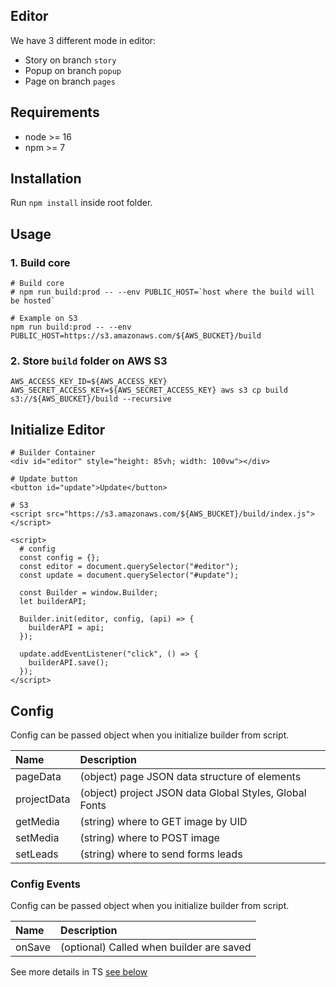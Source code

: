 ## Editor
We have 3 different mode in editor:
- Story on branch `story`
- Popup on branch `popup`
- Page on branch `pages`

## Requirements

- node >= 16
- npm >= 7

## Installation

Run `npm install` inside root folder.

## Usage

### 1. Build core
```shell
# Build core
# npm run build:prod -- --env PUBLIC_HOST=`host where the build will be hosted`

# Example on S3
npm run build:prod -- --env PUBLIC_HOST=https://s3.amazonaws.com/${AWS_BUCKET}/build
```

### 2. Store `build` folder on AWS S3

```shell
AWS_ACCESS_KEY_ID=${AWS_ACCESS_KEY} AWS_SECRET_ACCESS_KEY=${AWS_SECRET_ACCESS_KEY} aws s3 cp build s3://${AWS_BUCKET}/build --recursive
```

## Initialize Editor

```shell
# Builder Container
<div id="editor" style="height: 85vh; width: 100vw"></div>

# Update button
<button id="update">Update</button>

# S3
<script src="https://s3.amazonaws.com/${AWS_BUCKET}/build/index.js"></script>

<script>
  # config
  const config = {};
  const editor = document.querySelector("#editor");
  const update = document.querySelector("#update");

  const Builder = window.Builder;
  let builderAPI;

  Builder.init(editor, config, (api) => {
    builderAPI = api;
  });

  update.addEventListener("click", () => {
    builderAPI.save();
  });
</script>

```

## Config

Config can be passed object when you initialize builder from script.

| Name        | Description                                            |
|:------------|:-------------------------------------------------------|
| pageData    | (object) page JSON data structure of elements          |
| projectData | (object) project JSON data Global Styles, Global Fonts |
| getMedia    | (string) where to GET image by UID                     |
| setMedia    | (string) where to POST image                           |
| setLeads    | (string) where to send forms leads                     |

### Config Events

Config can be passed object when you initialize builder from script.

| Name          | Description                                            |
|:--------------|:-------------------------------------------------------|
| onSave        | (optional) Called when builder are saved               |

See more details in TS [see below](https://github.com/bagrinsergiu/demo-editor-partners/blob/master/packages/core/src/types/types.ts)
